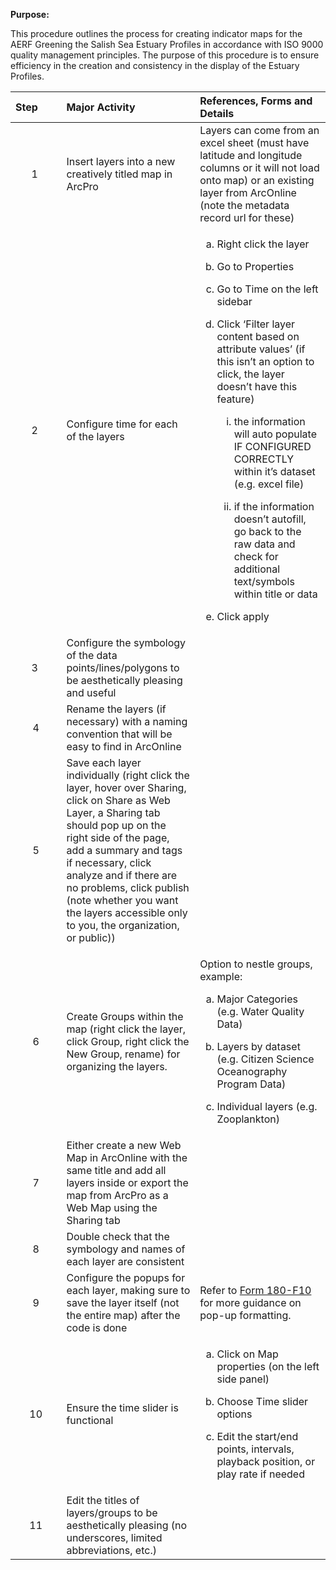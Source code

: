 **Purpose:**

This procedure outlines the process for creating indicator maps for the AERF Greening the Salish Sea Estuary Profiles in accordance with ISO 9000 quality management principles. The purpose of this procedure is to ensure efficiency in the creation and consistency in the display of the Estuary Profiles.

<table>
<colgroup>
<col style="width: 16%" />
<col style="width: 42%" />
<col style="width: 41%" />
</colgroup>
<thead>
<tr>
<th style="text-align: left;"><strong>Step</strong> </th>
<th style="text-align: left;"><strong>Major Activity</strong> </th>
<th style="text-align: left;"><strong>References, Forms and Details</strong> </th>
</tr>
</thead>
<tbody>
<tr>
<td style="text-align: center;">1 </td>
<td>Insert layers into a new creatively titled map in ArcPro</td>
<td>Layers can come from an excel sheet (must have latitude and longitude columns or it will not load onto map) or an existing layer from ArcOnline (note the metadata record url for these)</td>
</tr>
<tr>
<td style="text-align: center;">2 </td>
<td>Configure time for each of the layers</td>
<td><ol type="a">
<li><p>Right click the layer</p></li>
<li><p>Go to Properties</p></li>
<li><p>Go to Time on the left sidebar</p></li>
<li><p>Click ‘Filter layer content based on attribute values’ (if this isn’t an option to click, the layer doesn’t have this feature)</p>
<ol type="i">
<li><p>the information will auto populate IF CONFIGURED CORRECTLY within it’s dataset (e.g. excel file)</p></li>
<li><p>if the information doesn’t autofill, go back to the raw data and check for additional text/symbols within title or data</p></li>
</ol></li>
<li><p>Click apply</p></li>
</ol></td>
</tr>
<tr>
<td style="text-align: center;">3 </td>
<td>Configure the symbology of the data points/lines/polygons to be aesthetically pleasing and useful</td>
<td></td>
</tr>
<tr>
<td style="text-align: center;">4</td>
<td>Rename the layers (if necessary) with a naming convention that will be easy to find in ArcOnline</td>
<td></td>
</tr>
<tr>
<td style="text-align: center;">5</td>
<td>Save each layer individually (right click the layer, hover over Sharing, click on Share as Web Layer, a Sharing tab should pop up on the right side of the page, add a summary and tags if necessary, click analyze and if there are no problems, click publish (note whether you want the layers accessible only to you, the organization, or public))</td>
<td></td>
</tr>
<tr>
<td style="text-align: center;">6</td>
<td>Create Groups within the map (right click the layer, click Group, right click the New Group, rename) for organizing the layers.</td>
<td><p>Option to nestle groups, example:</p>
<ol type="a">
<li><p>Major Categories (e.g. Water Quality Data)</p></li>
<li><p>Layers by dataset (e.g. Citizen Science Oceanography Program Data)</p></li>
<li><p>Individual layers (e.g. Zooplankton)</p></li>
</ol></td>
</tr>
<tr>
<td style="text-align: center;">7</td>
<td>Either create a new Web Map in ArcOnline with the same title and add all layers inside or export the map from ArcPro as a Web Map using the Sharing tab</td>
<td></td>
</tr>
<tr>
<td style="text-align: center;">8</td>
<td>Double check that the symbology and names of each layer are consistent</td>
<td></td>
</tr>
<tr>
<td style="text-align: center;">9</td>
<td>Configure the popups for each layer, making sure to save the layer itself (not the entire map) after the code is done</td>
<td>Refer to <a href="https://pacificsalmonfoundation-my.sharepoint.com/:w:/g/personal/psalinasruiz_psf_ca/EXJPGl24c4pGsGL5wE-5hjUBdZa--WyAqCmQyWKqgf33iw?e=qsenkz">Form 180-F10</a> for more guidance on pop-up formatting.</td>
</tr>
<tr>
<td style="text-align: center;">10</td>
<td>Ensure the time slider is functional</td>
<td><ol type="a">
<li><p>Click on Map properties (on the left side panel)</p></li>
<li><p>Choose Time slider options</p></li>
<li><p>Edit the start/end points, intervals, playback position, or play rate if needed</p></li>
</ol></td>
</tr>
<tr>
<td style="text-align: center;">11</td>
<td>Edit the titles of layers/groups to be aesthetically pleasing (no underscores, limited abbreviations, etc.)</td>
<td></td>
</tr>
</tbody>
</table>
